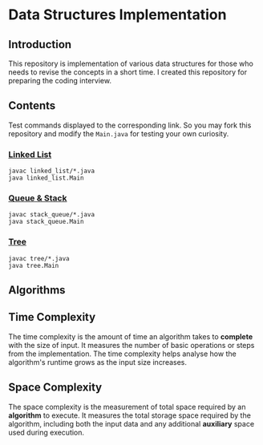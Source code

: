 # Data Structures Implementation

## Introduction 
This repository is implementation of various data structures for those who needs to revise the concepts in a short time. I created this repository for preparing the coding interview.

## Contents
Test commands displayed to the corresponding link. So you may fork this repository and modify the ```Main.java``` for testing your own curiosity.

### [Linked List](linked_list/README.md)

```
javac linked_list/*.java
java linked_list.Main
```

### [Queue & Stack](stack_queue/README.md)
```
javac stack_queue/*.java
java stack_queue.Main
```
### [Tree](tree/README.md)
```
javac tree/*.java
java tree.Main
```
## Algorithms

## Time Complexity 
The time complexity is the amount of time an algorithm takes to **complete** with the size of input. It measures the number of basic operations or steps from the implementation. 
The time complexity helps analyse how the algorithm's runtime grows as the input size increases. 

## Space Complexity 

The space complexity is the measurement of total space required by an **algorithm** to execute. It measures the total storage space required by the algorithm, including both the input data and any additional **auxiliary** space used during execution.

